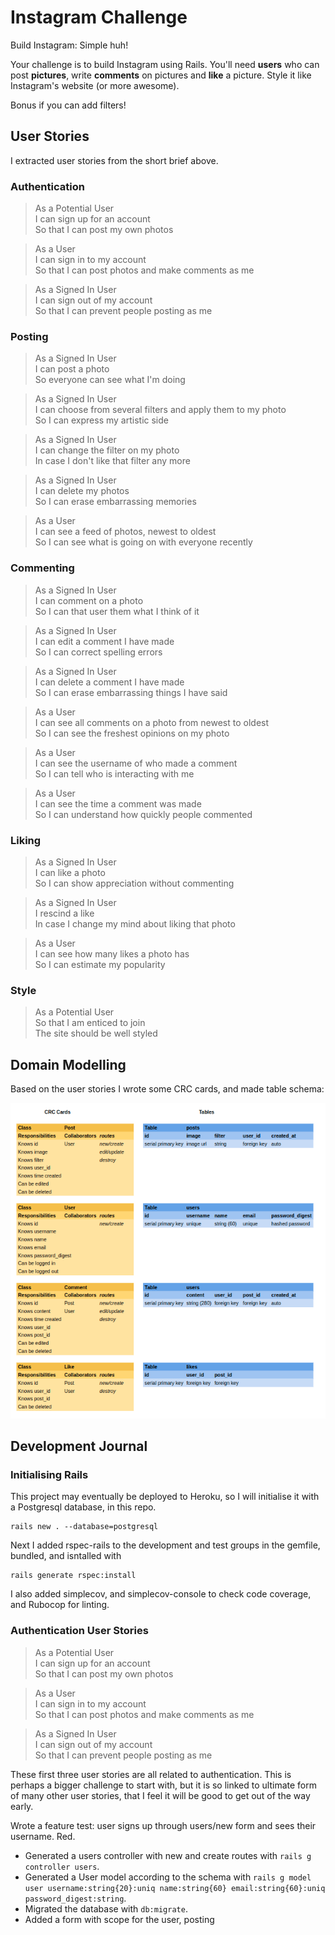 # Instagram Challenge

Build Instagram: Simple huh!

Your challenge is to build Instagram using Rails. You'll need **users** who can post **pictures**, write **comments** on pictures and **like** a picture. Style it like Instagram's website (or more awesome).

Bonus if you can add filters!

## User Stories

I extracted user stories from the short brief above.

### Authentication

> As a Potential User  
> I can sign up for an account  
> So that I can post my own photos

> As a User  
> I can sign in to my account  
> So that I can post photos and make comments as me

> As a Signed In User  
> I can sign out of my account  
> So that I can prevent people posting as me

### Posting

> As a Signed In User  
> I can post a photo  
> So everyone can see what I'm doing

> As a Signed In User  
> I can choose from several filters and apply them to my photo  
> So I can express my artistic side

> As a Signed In User  
> I can change the filter on my photo  
> In case I don't like that filter any more

> As a Signed In User  
> I can delete my photos  
> So I can erase embarrassing memories

> As a User  
> I can see a feed of photos, newest to oldest  
> So I can see what is going on with everyone recently

### Commenting

> As a Signed In User  
> I can comment on a photo  
> So I can that user them what I think of it

> As a Signed In User  
> I can edit a comment I have made  
> So I can correct spelling errors

> As a Signed In User  
> I can delete a comment I have made  
> So I can erase embarrassing things I have said

> As a User  
> I can see all comments on a photo from newest to oldest  
> So I can see the freshest opinions on my photo

> As a User  
> I can see the username of who made a comment  
> So I can tell who is interacting with me

> As a User  
> I can see the time a comment was made  
> So I can understand how quickly people commented

### Liking

> As a Signed In User  
> I can like a photo  
> So I can show appreciation without commenting

> As a Signed In User  
> I rescind a like  
> In case I change my mind about liking that photo

> As a User  
> I can see how many likes a photo has  
> So I can estimate my popularity

### Style

> As a Potential User  
> So that I am enticed to join  
> The site should be well styled

## Domain Modelling

Based on the user stories I wrote some CRC cards, and made table schema:

![CRC Cards and Table Schema](images/insta-clone-crc-table-schema.png)

## Development Journal

### Initialising Rails

This project may eventually be deployed to Heroku, so I will initialise it with a Postgresql database, in this repo.

```shell
rails new . --database=postgresql
```

Next I added rspec-rails to the development and test groups in the gemfile, bundled, and isntalled with

```shell
rails generate rspec:install
```

I also added simplecov, and simplecov-console to check code coverage, and Rubocop for linting.

### Authentication User Stories

> As a Potential User  
> I can sign up for an account  
> So that I can post my own photos

> As a User  
> I can sign in to my account  
> So that I can post photos and make comments as me

> As a Signed In User  
> I can sign out of my account  
> So that I can prevent people posting as me

These first three user stories are all related to authentication. This is perhaps a bigger challenge to start with, but it is so linked to ultimate form of many other user stories, that I feel it will be good to get out of the way early.

Wrote a feature test: user signs up through users/new form and sees their username. Red.

- Generated a users controller with new and create routes with `rails g controller users`.
- Generated a User model according to the schema with `rails g model user username:string{20}:uniq name:string{60} email:string{60}:uniq password_digest:string`.
- Migrated the database with `db:migrate`.
- Added a form with scope for the user, posting 
